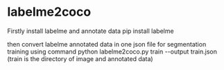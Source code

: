 # labelme2coco
Firstly install labelme and annotate data
pip install labelme

then
convert labelme annotated data in one json file for segmentation training using command
python labelme2coco.py train --output train.json           (train is the directory of image and annotated data)
